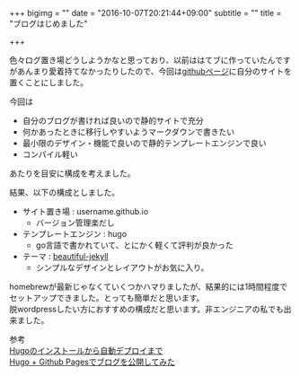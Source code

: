 +++
bigimg = ""
date = "2016-10-07T20:21:44+09:00"
subtitle = ""
title = "ブログはじめました"

+++


色々ログ置き場どうしようかなと思っており、以前ははてブに作っていたんですがあんまり愛着持てなかったりしたので、今回は[githubページ](https://pages.github.com/)に自分のサイトを置くことにしました。  

<!--more-->

今回は  

- 自分のブログが書ければ良いので静的サイトで充分  
- 何かあったときに移行しやすいようマークダウンで書きたい  
- 最小限のデザイン・機能で良いので静的テンプレートエンジンで良い  
- コンパイル軽い  

あたりを目安に構成を考えました。  

結果、以下の構成としました。  

- サイト置き場 : username.github.io  
    - バージョン管理楽だし  
- テンプレートエンジン : hugo  
    - go言語で書かれていて、とにかく軽くて評判が良かった  
- テーマ : [beautiful-jekyll](http://deanattali.com/beautiful-jekyll/)  
    - シンプルなデザインとレイアウトがお気に入り。  


homebrewが最新じゃなくていくつかハマりましたが、結果的には1時間程度でセットアップできました。とっても簡単だと思います。  
脱wordpressしたい方におすすめの構成だと思います。非エンジニアの私でも出来ました。  

  
参考  
[Hugoのインストールから自動デプロイまで](http://motomizuki.github.io/blog/2015/02/28/hugodeploy/)  
[Hugo + Github Pagesでブログを公開してみた](http://qiita.com/eichann/items/4fe61b8b9bbafcfbe847)


